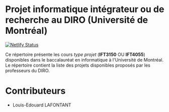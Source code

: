 # Projet informatique intégrateur ou de recherche au DIRO (Université de Montréal)

[![Netlify Status](https://api.netlify.com/api/v1/badges/d92863aa-dc44-442a-8776-5e8033372ac9/deploy-status)](https://app.netlify.com/sites/mellow-taffy-e61f15/deploys)

Ce répertoire présente les cours *type projet* (**IFT3150** OU **IFT4055**) disponibles dans le baccalauréat en informatique à l'Université de Montréal.
Le répertoire contient la liste des projets disponibles proposés par les professeurs du DIRO.

# Contributeurs

- Louis-Edouard LAFONTANT